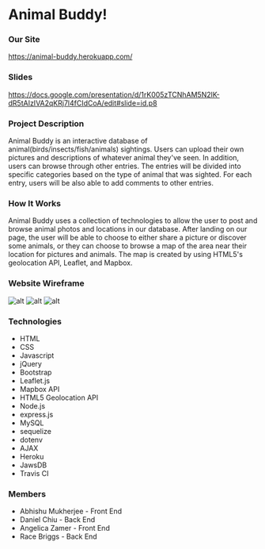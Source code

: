 # Animal Buddy!

### Our Site

https://animal-buddy.herokuapp.com/

### Slides

https://docs.google.com/presentation/d/1rK005zTCNhAM5N2lK-dR5tAIzIVA2qKRj7l4fCIdCoA/edit#slide=id.p8

### Project Description

Animal Buddy is an interactive database of animal(birds/insects/fish/animals) sightings. Users can upload their own pictures and descriptions of whatever animal they've seen. In addition, users can browse through other entries. The entries will be divided into specific categories based on the type of animal that was sighted. For each entry, users will be also able to add comments to other entries.

### How It Works

Animal Buddy uses a collection of technologies to allow the user to post and browse animal photos and locations in our database. After landing on our page, the user will be able to choose to either share a picture or discover some animals, or they can choose to browse a map of the area near their location for pictures and animals. The map is created by using HTML5's geolocation API, Leaflet, and Mapbox.

### Website Wireframe

![alt](https://i.imgur.com/2rY5DFF.jpg)
![alt](https://i.imgur.com/LilQb9i.jpg)
![alt](https://i.imgur.com/EbJqc2u.jpg)

### Technologies

* HTML
* CSS
* Javascript
* jQuery
* Bootstrap
* Leaflet.js
* Mapbox API
* HTML5 Geolocation API
* Node.js
* express.js
* MySQL
* sequelize
* dotenv
* AJAX
* Heroku
* JawsDB
* Travis CI


### Members

* Abhishu Mukherjee - Front End
* Daniel Chiu - Back End
* Angelica Zamer - Front End
* Race Briggs - Back End
